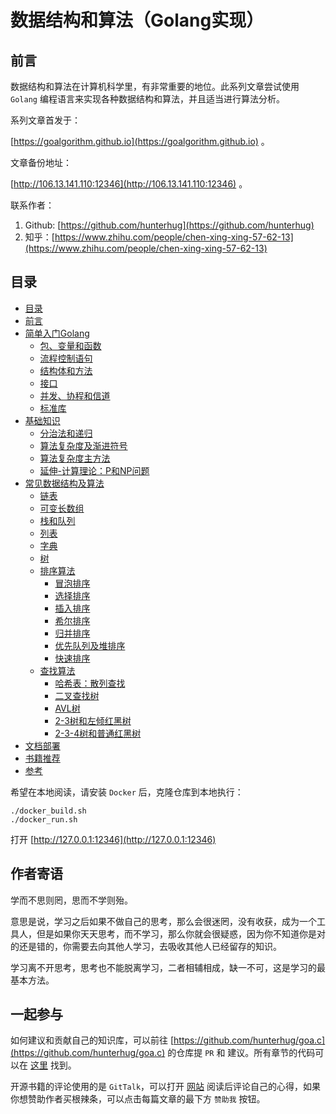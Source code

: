 # 数据结构和算法（Golang实现）

## 前言

数据结构和算法在计算机科学里，有非常重要的地位。此系列文章尝试使用 `Golang` 编程语言来实现各种数据结构和算法，并且适当进行算法分析。

系列文章首发于：

[https://goalgorithm.github.io](https://goalgorithm.github.io) 。

文章备份地址：

[http://106.13.141.110:12346](http://106.13.141.110:12346) 。


联系作者：

1. Github: [https://github.com/hunterhug](https://github.com/hunterhug)
2. 知乎：[https://www.zhihu.com/people/chen-xing-xing-57-62-13](https://www.zhihu.com/people/chen-xing-xing-57-62-13)

## 目录

* [目录](README.md)
* [前言](basic/before.md)
* [简单入门Golang](golang/README.md)
    * [包、变量和函数](golang/basic.md)
    * [流程控制语句](golang/logic.md)
    * [结构体和方法](golang/struct.md)
    * [接口](golang/interface.md)
    * [并发、协程和信道](golang/concurrent.md)
    * [标准库](golang/lib.md)
* [基础知识](basic/README.md)
    * [分治法和递归](basic/rescuvie.md)
    * [算法复杂度及渐进符号](basic/dregee.md)
    * [算法复杂度主方法](basic/master_method.md)
    * [延伸-计算理论：P和NP问题](basic/p.md)   
* [常见数据结构及算法](algorithm/README.md)
    * [链表](algorithm/link.md)
    * [可变长数组](algorithm/array_change.md)
    * [栈和队列](algorithm/stack_queues.md)
    * [列表](algorithm/list.md)
    * [字典](algorithm/dict.md)
    * [树](algorithm/tree.md)
    * [排序算法](algorithm/sort.md)
        * [冒泡排序](algorithm/sort/bubble_sort.md)
        * [选择排序](algorithm/sort/select_sort.md)
        * [插入排序](algorithm/sort/insert_sort.md)
        * [希尔排序](algorithm/sort/shell_sort.md)
        * [归并排序](algorithm/sort/merge_sort.md)
        * [优先队列及堆排序](algorithm/heaplike/heaps.md)
        * [快速排序](algorithm/sort/quick_sort.md)
    * [查找算法](algorithm/search.md)
        * [哈希表：散列查找](algorithm/search/hash_find.md)
        * [二叉查找树](algorithm/search/bs_tree.md)
        * [AVL树](algorithm/search/avl_tree.md)
        * [2-3树和左倾红黑树](algorithm/search/llrb_tree.md)
        * [2-3-4树和普通红黑树](algorithm/search/rb_tree.md)
* [文档部署](doc/install.md)
* [书籍推荐](doc/book.md)
* [参考](basic/refer.md)

希望在本地阅读，请安装 `Docker` 后，克隆仓库到本地执行：

```
./docker_build.sh
./docker_run.sh
```

打开 [http://127.0.0.1:12346](http://127.0.0.1:12346)

## 作者寄语

学而不思则罔，思而不学则殆。

意思是说，学习之后如果不做自己的思考，那么会很迷罔，没有收获，成为一个工具人，但是如果你天天思考，而不学习，那么你就会很疑惑，因为你不知道你是对的还是错的，你需要去向其他人学习，去吸收其他人已经留存的知识。

学习离不开思考，思考也不能脱离学习，二者相辅相成，缺一不可，这是学习的最基本方法。

## 一起参与

如何建议和贡献自己的知识库，可以前往 [https://github.com/hunterhug/goa.c](https://github.com/hunterhug/goa.c) 的仓库提 `PR` 和 建议。所有章节的代码可以在 [这里](https://github.com/hunterhug/goa.c/tree/develop/code) 找到。

开源书籍的评论使用的是 `GitTalk`，可以打开 [网站](http://goa.lenggirl.com) 阅读后评论自己的心得，如果你想赞助作者买根辣条，可以点击每篇文章的最下方 `赞助我` 按钮。
